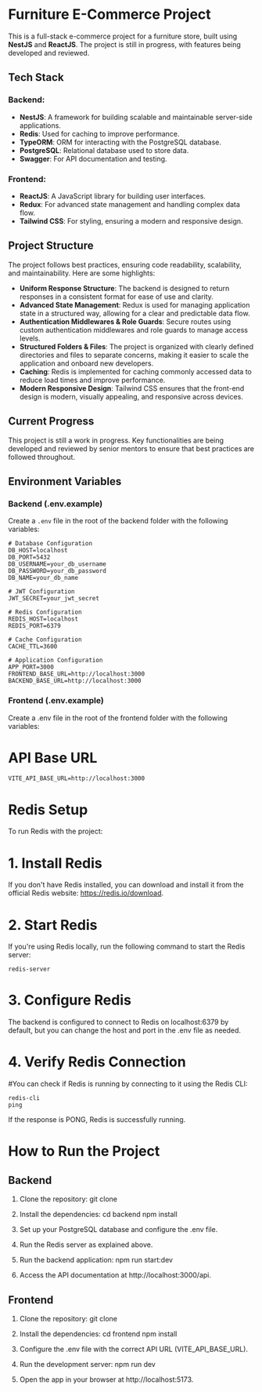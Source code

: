 # Furniture E-Commerce Project

This is a full-stack e-commerce project for a furniture store, built using **NestJS** and **ReactJS**. The project is still in progress, with features being developed and reviewed.

## Tech Stack

### Backend:
- **NestJS**: A framework for building scalable and maintainable server-side applications.
- **Redis**: Used for caching to improve performance.
- **TypeORM**: ORM for interacting with the PostgreSQL database.
- **PostgreSQL**: Relational database used to store data.
- **Swagger**: For API documentation and testing.
  
### Frontend:
- **ReactJS**: A JavaScript library for building user interfaces.
- **Redux**: For advanced state management and handling complex data flow.
- **Tailwind CSS**: For styling, ensuring a modern and responsive design.

## Project Structure

The project follows best practices, ensuring code readability, scalability, and maintainability. Here are some highlights:

- **Uniform Response Structure**: The backend is designed to return responses in a consistent format for ease of use and clarity.
- **Advanced State Management**: Redux is used for managing application state in a structured way, allowing for a clear and predictable data flow.
- **Authentication Middlewares & Role Guards**: Secure routes using custom authentication middlewares and role guards to manage access levels.
- **Structured Folders & Files**: The project is organized with clearly defined directories and files to separate concerns, making it easier to scale the application and onboard new developers.
- **Caching**: Redis is implemented for caching commonly accessed data to reduce load times and improve performance.
- **Modern Responsive Design**: Tailwind CSS ensures that the front-end design is modern, visually appealing, and responsive across devices.

## Current Progress

This project is still a work in progress. Key functionalities are being developed and reviewed by senior mentors to ensure that best practices are followed throughout.

## Environment Variables

### Backend (.env.example)

Create a `.env` file in the root of the backend folder with the following variables:

```env
# Database Configuration
DB_HOST=localhost
DB_PORT=5432
DB_USERNAME=your_db_username
DB_PASSWORD=your_db_password
DB_NAME=your_db_name

# JWT Configuration
JWT_SECRET=your_jwt_secret

# Redis Configuration
REDIS_HOST=localhost
REDIS_PORT=6379

# Cache Configuration
CACHE_TTL=3600

# Application Configuration
APP_PORT=3000
FRONTEND_BASE_URL=http://localhost:3000
BACKEND_BASE_URL=http://localhost:3000
```

### Frontend (.env.example)

 Create a .env file in the root of the frontend folder with the following variables:

# API Base URL
```env
VITE_API_BASE_URL=http://localhost:3000
```

# Redis Setup
To run Redis with the project:

# 1. Install Redis
 If you don't have Redis installed, you can download and install it from the official Redis website: https://redis.io/download.

# 2. Start Redis
 If you're using Redis locally, run the following command to start the Redis server:
```
redis-server
```
# 3. Configure Redis
 The backend is configured to connect to Redis on localhost:6379 by default, but you can change the host and port in the .env file as needed.

# 4. Verify Redis Connection
#You can check if Redis is running by connecting to it using the Redis CLI:
```
redis-cli
ping
```
 If the response is PONG, Redis is successfully running.


# How to Run the Project

## Backend

 1. Clone the repository:
git clone <repo-url>

 2. Install the dependencies:
cd backend
npm install

 3. Set up your PostgreSQL database and configure the .env file.

 4. Run the Redis server as explained above.

 5. Run the backend application:
npm run start:dev

 6. Access the API documentation at http://localhost:3000/api.

## Frontend

 1. Clone the repository:
git clone <repo-url>

 2. Install the dependencies:
cd frontend
npm install

 3. Configure the .env file with the correct API URL (VITE_API_BASE_URL).

 4. Run the development server:
npm run dev

 5. Open the app in your browser at http://localhost:5173.
